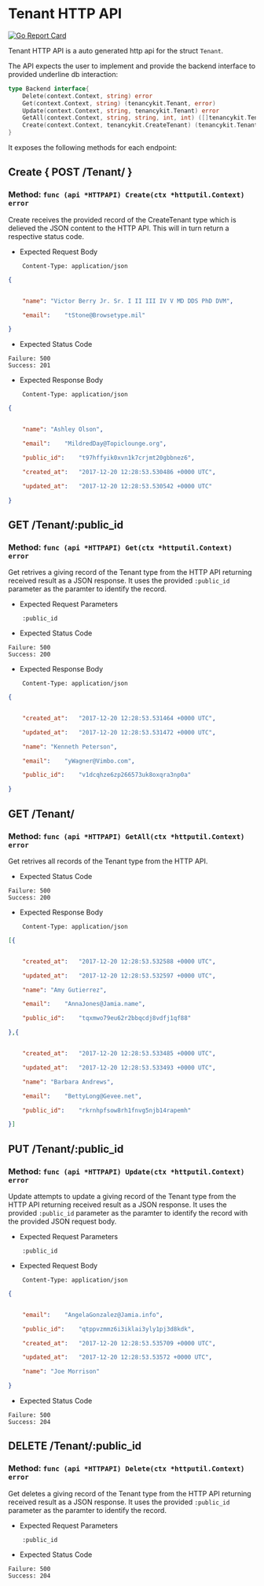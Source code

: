 Tenant HTTP API 
===============================

[![Go Report Card](https://goreportcard.com/badge/github.com/gokit/tenancykit/api/tenantapi)](https://goreportcard.com/report/github.com/gokit/tenancykit/api/tenantapi)

Tenant HTTP API is a auto generated http api for the struct `Tenant`.

The API expects the user to implement and provide the backend interface to provided underline db interaction:

```go
type Backend interface{
    Delete(context.Context, string) error
    Get(context.Context, string) (tenancykit.Tenant, error)
    Update(context.Context, string, tenancykit.Tenant) error
    GetAll(context.Context, string, string, int, int) ([]tenancykit.Tenant, int, error)
    Create(context.Context, tenancykit.CreateTenant) (tenancykit.Tenant, error)
}
```

It exposes the following methods for each endpoint:

## Create { POST /Tenant/ }
### Method: `func (api *HTTPAPI) Create(ctx *httputil.Context) error`

Create receives the provided record of the CreateTenant type which is delieved the 
JSON content to the HTTP API. This will in turn return a respective status code.

- Expected Request Body

```http
    Content-Type: application/json
```

```json
{


    "name":	"Victor Berry Jr. Sr. I II III IV V MD DDS PhD DVM",

    "email":	"tStone@Browsetype.mil"

}
```

- Expected Status Code

```
Failure: 500
Success: 201
```

- Expected Response Body

```http
    Content-Type: application/json
```

```json
{


    "name":	"Ashley Olson",

    "email":	"MildredDay@Topiclounge.org",

    "public_id":	"t97hffyik0xvn1k7crjmt20gbbnez6",

    "created_at":	"2017-12-20 12:28:53.530486 +0000 UTC",

    "updated_at":	"2017-12-20 12:28:53.530542 +0000 UTC"

}
```

## GET /Tenant/:public_id
### Method: `func (api *HTTPAPI) Get(ctx *httputil.Context) error`

Get retrives a giving record of the Tenant type from the HTTP API returning received result as a JSON
response. It uses the provided `:public_id` parameter as the paramter to identify the record.

- Expected Request Parameters

```
    :public_id
```

- Expected Status Code

```
Failure: 500
Success: 200
```

- Expected Response Body

```http
    Content-Type: application/json
```

```json
{


    "created_at":	"2017-12-20 12:28:53.531464 +0000 UTC",

    "updated_at":	"2017-12-20 12:28:53.531472 +0000 UTC",

    "name":	"Kenneth Peterson",

    "email":	"yWagner@Vimbo.com",

    "public_id":	"v1dcqhze6zp266573uk8oxqra3np0a"

}
```

## GET /Tenant/
### Method: `func (api *HTTPAPI) GetAll(ctx *httputil.Context) error`

Get retrives all records of the Tenant type from the HTTP API.

- Expected Status Code

```
Failure: 500
Success: 200
```

- Expected Response Body

```http
    Content-Type: application/json
```

```json
[{


    "created_at":	"2017-12-20 12:28:53.532588 +0000 UTC",

    "updated_at":	"2017-12-20 12:28:53.532597 +0000 UTC",

    "name":	"Amy Gutierrez",

    "email":	"AnnaJones@Jamia.name",

    "public_id":	"tqxmwo79eu62r2bbqcdj8vdfj1qf88"

},{


    "created_at":	"2017-12-20 12:28:53.533485 +0000 UTC",

    "updated_at":	"2017-12-20 12:28:53.533493 +0000 UTC",

    "name":	"Barbara Andrews",

    "email":	"BettyLong@Gevee.net",

    "public_id":	"rkrnhpfsow8rh1fnvg5njb14rapemh"

}]
```

## PUT /Tenant/:public_id
### Method: `func (api *HTTPAPI) Update(ctx *httputil.Context) error`

Update attempts to update a giving record of the Tenant type from the HTTP API returning received result as a JSON
response. It uses the provided `:public_id` parameter as the paramter to identify the record with the provided JSON request body.

- Expected Request Parameters

```
    :public_id
```

- Expected Request Body

```http
    Content-Type: application/json
```

```json
{


    "email":	"AngelaGonzalez@Jamia.info",

    "public_id":	"qtppvzmmz6i3iklai3yly1pj3d8kdk",

    "created_at":	"2017-12-20 12:28:53.535709 +0000 UTC",

    "updated_at":	"2017-12-20 12:28:53.53572 +0000 UTC",

    "name":	"Joe Morrison"

}
```

- Expected Status Code

```
Failure: 500
Success: 204
```

## DELETE /Tenant/:public_id
### Method: `func (api *HTTPAPI) Delete(ctx *httputil.Context) error`

Get deletes a giving record of the Tenant type from the HTTP API returning received result as a JSON
response. It uses the provided `:public_id` parameter as the paramter to identify the record.

- Expected Request Parameters

```
    :public_id
```

- Expected Status Code

```
Failure: 500
Success: 204
```

